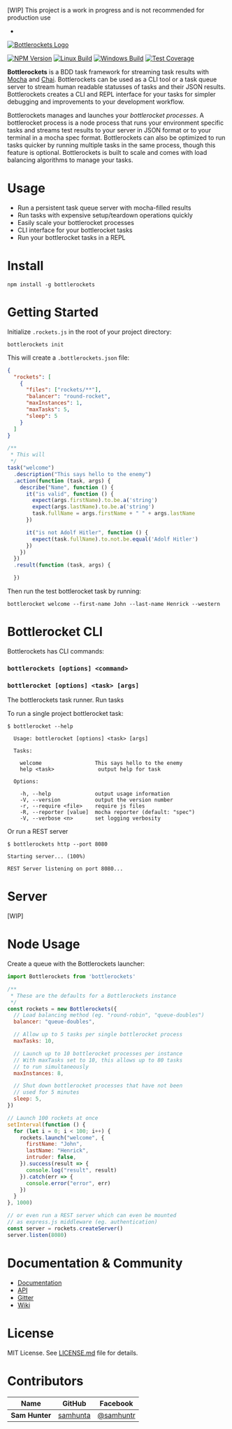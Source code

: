 [WIP] This project is a work in progress and is not recommended for production use

-

[![Bottlerockets Logo](https://cldup.com/6434u5RKNS.png)](https://bottlerockets.github.io/)

[![NPM Version][npm-image]][npm-url]
[![Linux Build][travis-image]][travis-url]
[![Windows Build][appveyor-image]][appveyor-url]
[![Test Coverage][coveralls-image]][coveralls-url]

**Bottlerockets** is a BDD task framework for streaming task results with [Mocha](https://mochajs.org/) and [Chai](http://chaijs.com/). Bottlerockets can be used as a CLI tool or a task queue server to stream human readable statusses of tasks and their JSON results. Bottlerockets creates a CLI and REPL interface for your tasks for simpler debugging and improvements to your development workflow.

Bottlerockets manages and launches your *bottlerocket processes*. A bottlerocket process is a node process that runs your environment specific tasks and streams test results to your server in JSON format or to your terminal in a mocha spec format. Bottlerockets can also be optimized to run tasks quicker by running multiple tasks in the same process, though this feature is optional. Bottlerockets is built to scale and comes with load balancing algorithms to manage your tasks.

# Usage

- Run a persistent task queue server with mocha-filled results
- Run tasks with expensive setup/teardown operations quickly
- Easily scale your bottlerocket processes
- CLI interface for your bottlerocket tasks
- Run your bottlerocket tasks in a REPL

# Install

```
npm install -g bottlerockets
```

# Getting Started

Initialize `.rockets.js` in the root of your project directory:

```
bottlerockets init
```

This will create a `.bottlerockets.json` file:

```json
{
  "rockets": [
    {
      "files": ["rockets/**"],
      "balancer": "round-rocket",
      "maxInstances": 1,
      "maxTasks": 5,
      "sleep": 5
    }
  ]
}
```

```javascript
/**
 * This will 
 */
task("welcome")
  .description("This says hello to the enemy")
  .action(function (task, args) {
    describe("Name", function () {
      it("is valid", function () {
        expect(args.firstName).to.be.a('string')
        expect(args.lastName).to.be.a('string')
        task.fullName = args.firstName + " " + args.lastName
      })

      it("is not Adolf Hitler", function () {
        expect(task.fullName).to.not.be.equal('Adolf Hitler')
      })
    })
  })
  .result(function (task, args) {

  })
```

Then run the test bottlerocket task by running:

```
bottlerocket welcome --first-name John --last-name Henrick --western
```

# Bottlerocket CLI

Bottlerockets has CLI commands:

### `bottlerockets [options] <command>`



### `bottlerocket [options] <task> [args]`

The bottlerockets task runner. Run tasks

To run a single project bottlerocket task:

```
$ bottlerocket --help

  Usage: bottlerocket [options] <task> [args]

  Tasks:

    welcome                 This says hello to the enemy
    help <task>              output help for task

  Options:

    -h, --help              output usage information
    -V, --version           output the version number
    -r, --require <file>    require js files
    -R, --reporter [value]  mocha reporter (default: "spec")
    -V, --verbose <n>       set logging verbosity
```

Or run a REST server

```
$ bottlerockets http --port 8080

Starting server... (100%)

REST Server listening on port 8080...
```

# Server

[WIP]

# Node Usage

Create a queue with the Bottlerockets launcher:

```javascript
import Bottlerockets from 'bottlerockets'

/**
 * These are the defaults for a Bottlerockets instance
 */
const rockets = new Bottlerockets({
  // Load balancing method (eg. "round-robin", "queue-doubles")
  balancer: "queue-doubles",

  // Allow up to 5 tasks per single bottlerocket process
  maxTasks: 10,

  // Launch up to 10 bottlerocket processes per instance
  // With maxTasks set to 10, this allows up to 80 tasks
  // to run simultaneously
  maxInstances: 8,

  // Shut down bottlerocket processes that have not been
  // used for 5 minutes
  sleep: 5,
})

// Launch 100 rockets at once
setInterval(function () {
  for (let i = 0; i < 100; i++) {
    rockets.launch("welcome", {
      firstName: "John",
      lastName: "Henrick",
      intruder: false,
    }).success(result => {
      console.log("result", result)
    }).catch(err => {
      console.error("error", err)
    })
  }
}, 1000)

// or even run a REST server which can even be mounted
// as express.js middleware (eg. authentication)
const server = rockets.createServer()
server.listen(8080)
```

# Documentation & Community

  - [Documentation](https://docs.bottlerockets.co)
  - [API](https://docs.bottlerockets.co/api)
  - [Gitter](https://gitter.im/bottlerockets/bottlerockets)
  - [Wiki](https://github.com/bottlerockets/bottlerockets/wiki)

# License

MIT License. See [LICENSE.md](http://github.com/bottlerockets/bottlerockets/blob/master/LICENSE.md) file for details.

# Contributors

| Name           | GitHub                                  | Facebook                                   |
| -------------- | --------------------------------------- | ------------------------------------------ |
| **Sam Hunter** | [samhunta](https://github.com/samhunta) | [@samhuntr](https://facebook.com/samhuntr) |


[travis-image]: https://img.shields.io/travis/bottlerockets/bottlerockets/master.svg?label=linux
[travis-url]: https://travis-ci.org/bottlerockets/bottlerockets
[appveyor-image]: https://img.shields.io/appveyor/ci/samhunta/bottlerockets/master.svg?label=windows
[appveyor-url]: https://ci.appveyor.com/project/samhunta/bottlerockets
[coveralls-image]: https://img.shields.io/coveralls/bottlerockets/bottlerockets/master.svg
[coveralls-url]: https://coveralls.io/r/bottlerockets/bottlerockets?branch=master
[npm-image]: https://img.shields.io/npm/v/bottlerockets.svg
[npm-url]: https://npmjs.org/package/bottlerockets
